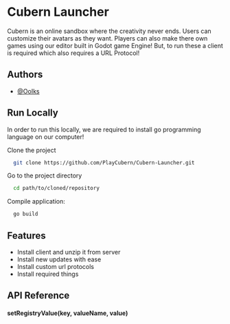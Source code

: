 
# Cubern Launcher

Cubern is an online sandbox where the creativity never ends. Users can customize their avatars as they want. Players can also make there own games using our editor built in Godot game Engine! But, to run these a client is required which also requires a URL Protocol! 

## Authors

- [@OoIks](https://www.github.com/OoIks)


## Run Locally

In order to run this locally, we are required to install go programming language on our computer! 

Clone the project

```bash
  git clone https://github.com/PlayCubern/Cubern-Launcher.git
```

Go to the project directory

```bash
  cd path/to/cloned/repository
```

Compile application:

```bash
  go build
```



## Features

- Install client and unzip it from server
- Install new updates with ease
- Install custom url protocols
- Install required things


## API Reference

#### setRegistryValue(key, valueName, value)


